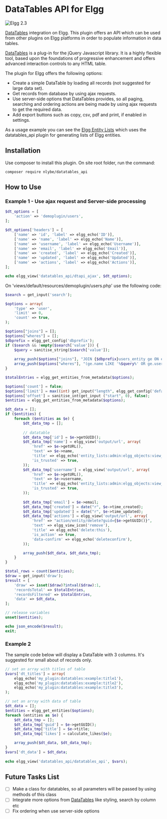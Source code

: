 DataTables API for Elgg
=======================

![Elgg 2.3](https://img.shields.io/badge/Elgg-2.3-orange.svg?style=flat-square)

[DataTables](https://datatables.net/) integration on Elgg. This plugin offers an API which can be used from other plugins on Elgg platforms in order to populate information in data tables.

[DataTables](https://datatables.net/) is a plug-in for the jQuery Javascript library. It is a highly flexible tool, based upon the foundations of progressive enhancement and offers advanced interaction controls to any HTML table.

The plugin for Elgg offers the following options:
* Create a simple DataTable by loading all records (not suggested for large data set). 
* Get records from database by using ajax requests.
* Use server-side options that DataTables provides, so all paging, searching and ordering actions are being made by using ajax requests to get the required data.
* Add export buttons such as copy, csv, pdf and print, if enabled in settings. 

As a usage example you can see the [Elgg Entity Lists](https://github.com/nlybe/Elgg-Entity-Lists) which uses the datatables_api plugin for generating lists of Elgg entities.

## Installation
Use composer to install this plugin. On site root folder, run the command:
```
composer require nlybe/datatables_api
```

## How to Use

### Example 1 - Use ajax request and Server-side processing
```php
$dt_options = [
    'action' => 'demoplugin/users',
];

$dt_options['headers'] = [ 
    ['name' => 'id', 'label' => elgg_echo('ID')],
    ['name' => 'name', 'label' => elgg_echo('Name')],
    ['name' => 'username', 'label' => elgg_echo('Username')],
    ['name' => 'email', 'label' => elgg_echo('Email')],
    ['name' => 'created', 'label' => elgg_echo('Created')],
    ['name' => 'updated', 'label' => elgg_echo('Updated')],
    ['name' => 'actions', 'label' => elgg_echo('Actions')],
];    

echo elgg_view('datatables_api/dtapi_ajax', $dt_options);
```

On 'views/default/resources/demoplugin/users.php' use the following code:
```php
$search = get_input('search');

$options = array(
    'type' => 'user',
    'limit' => 0,
    'count' => true,
);

$options["joins"] = [];
$options["wheres"] = [];
$dbprefix = elgg_get_config('dbprefix');
if ($search && !empty($search['value'])) {
    $query = sanitise_string($search['value']);
		
    array_push($options["joins"], "JOIN {$dbprefix}users_entity ge ON e.guid = ge.guid");
    array_push($options["wheres"], "(ge.name LIKE '%$query%' OR ge.username LIKE '%$query%' OR ge.email LIKE '%$query%')");
}

$totalEntries = elgg_get_entities_from_metadata($options);

$options['count'] = false;
$options['limit'] = max((int) get_input("length", elgg_get_config('default_limit')), 0);
$options['offset'] = sanitise_int(get_input ("start", 0), false);
$entities = elgg_get_entities_from_metadata($options);

$dt_data = [];
if ($entities) {    
    foreach ($entities as $e) {
        $dt_data_tmp = [];
        
        // datatable 
        $dt_data_tmp['id'] = $e->getGUID();
        $dt_data_tmp['name'] = elgg_view('output/url', array(
            'href' => $e->getURL(),
            'text' => $e->name,
            'title' => elgg_echo('entity_lists:admin:elgg_objects:view_entity'),
            'is_trusted' => true,
        )); 
        $dt_data_tmp['username'] = elgg_view('output/url', array(
            'href' => $e->getURL(),
            'text' => $e->username,
            'title' => elgg_echo('entity_lists:admin:elgg_objects:view_entity'),
            'is_trusted' => true,
        )); 
        
        $dt_data_tmp['email'] = $e->email;
        $dt_data_tmp['created'] = date("r", $e->time_created);
        $dt_data_tmp['updated'] = date("r", $e->time_updated);
        $dt_data_tmp['actions'] = elgg_view('output/url', array(
            'href' => "action/entity/delete?guid={$e->getGUID()}",
            'text' => elgg_view_icon('remove'),
            'title' => elgg_echo('delete:this'),
            'is_action' => true,
            'data-confirm' => elgg_echo('deleteconfirm'),
        ));

        array_push($dt_data, $dt_data_tmp);       
    }
} 

$total_rows = count($entities);
$draw = get_input('draw');
$result = [
    'draw' => isset($draw)?intval($draw):1,
    'recordsTotal' => $totalEntries,
    'recordsFiltered' => $totalEntries,
    'data' => $dt_data,
];

// release variables
unset($entities);

echo json_encode($result);
exit;
```

### Example 2
The sample code below will display a DataTable with 3 columns. It's suggested for small about of records only.
```php
// set an array with titles of table
$vars['dt_titles'] = array(
    elgg_echo('my_plugin:datatables:example:title1'),
    elgg_echo('my_plugin:datatables:example:title2'),
    elgg_echo('my_plugin:datatables:example:title3'),
);

// set an array with data of table
$dt_data = [];
$entities = elgg_get_entities($options);
foreach (entities as $e) {
    $dt_data_tmp = [];
    $dt_data_tmp['guid'] = $e->getGUID();
    $dt_data_tmp['title'] = $e->title;
    $dt_data_tmp['likes'] = calculate_likes($e);

    array_push($dt_data, $dt_data_tmp);    
}
$vars['dt_data'] = $dt_data;
   
echo elgg_view('datatables_api/datatables_api', $vars);
```


## Future Tasks List
- [ ] Make a class for datatables, so all parameters will be passed by using methods of this class
- [ ] Integrate more options from [DataTables](https://datatables.net/examples/index/) like styling, search by column etc
- [ ] Fix ordering when use server-side options
